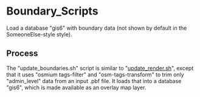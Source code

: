 # Boundary_Scripts
Load a database "gis6" with boundary data (not shown by default in the SomeoneElse-style style).

## Process
The "update_boundaries.sh" script is similar to "[update_render.sh](https://github.com/SomeoneElseOSM/SomeoneElse-style/blob/master/update_render.sh)", 
except that it uses "osmium tags-filter" and "osm-tags-transform" to trim only "admin_level" data 
from an input .pbf file.  It loads that into a database "gis6", 
which is made available as an overlay map layer.

